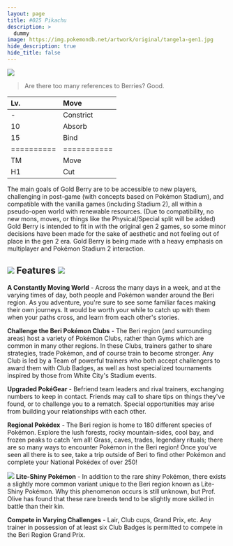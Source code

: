 ```yaml
---
layout: page
title: #025 Pikachu
description: >
  dummy
image: https://img.pokemondb.net/artwork/original/tangela-gen1.jpg
hide_description: true
hide_title: false
---
```


![](https://img.pokemondb.net/artwork/original/tangela-gen1.jpg)
>Are there too many references to Berries? Good.

| Lv.     | Move   |
|:---------|:----------|
| -    |        Constrict |
| 10      |         Absorb |
| 15  |         Bind |
|==========|===========|
|TM    |        Move |
|H1 | Cut |

The main goals of Gold Berry are to be accessible to new players, challenging in post-game (with concepts based on Pokémon Stadium), and compatible with the vanilla games (including Stadium 2), all within a pseudo-open world with renewable resources. (Due to compatibility, no new mons, moves, or things like the Physical/Special split will be added) Gold Berry is intended to fit in with the original gen 2 games, so some minor decisions have been made for the sake of aesthetic and not feeling out of place in the gen 2 era. Gold Berry is being made with a heavy emphasis on multiplayer and Pokémon Stadium 2 interaction.

## ![](http://matohub.com/assets/img/goldberry/pichu.png) Features ![](http://matohub.com/assets/img/goldberry/oddish_lite.png)
**A Constantly Moving World** - Across the many days in a week, and at the varying times of day, both people and Pokémon wander around the Beri region. As you adventure, you're sure to see some familiar faces making their own journeys. It would be worth your while to catch up with them when your paths cross, and learn from each other's stories.

**Challenge the Beri Pokémon Clubs** - The Beri region (and surrounding areas) host a variety of Pokémon Clubs, rather than Gyms which are common in many other regions. In these Clubs, trainers gather to share strategies, trade Pokémon, and of course train to become stronger. Any Club is led by a Team of powerful trainers who both accept challengers to award them with Club Badges, as well as host specialized tournaments inspired by those from White City's Stadium events.

**Upgraded PokéGear** - Befriend team leaders and rival trainers, exchanging numbers to keep in contact. Friends may call to share tips on things they've found, or to challenge you to a rematch. Special opportunities may arise from building your relationships with each other.

**Regional Pokédex** - The Beri region is home to 180 different species of Pokémon. Explore the lush forests, rocky mountain-sides, cool bay, and frozen peaks to catch 'em all! Grass, caves, trades, legendary rituals; there are so many ways to encounter Pokémon in the Beri region! Once you've seen all there is to see, take a trip outside of Beri to find other Pokémon and complete your National Pokédex of over 250!

![](http://matohub.com/assets/img/banner/lite_shiny.png)
**Lite-Shiny Pokémon** - In addition to the rare shiny Pokémon, there exists a slightly more common variant unique to the Beri region known as Lite-Shiny Pokémon. Why this phenomenon occurs is still unknown, but Prof. Olive has found that these rare breeds tend to be slightly more skilled in battle than their kin.

**Compete in Varying Challenges** - Lair, Club cups, Grand Prix, etc. Any trainer in possession of at least six Club Badges is permitted to compete in the Beri Region Grand Prix.
